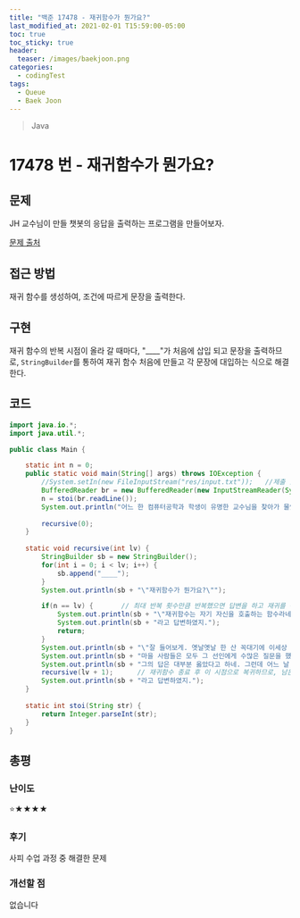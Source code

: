 ```yaml
---
title: "백준 17478 - 재귀함수가 뭔가요?"
last_modified_at: 2021-02-01 T15:59:00-05:00
toc: true
toc_sticky: true
header:
  teaser: /images/baekjoon.png
categories: 
  - codingTest
tags:
  - Queue
  - Baek Joon
---
```


> Java

17478 번 - 재귀함수가 뭔가요?
=============
 
## 문제
JH 교수님이 만들 챗봇의 응답을 출력하는 프로그램을 만들어보자.

[문제 출처](https://www.acmicpc.net/problem/17478)  

## 접근 방법
재귀 함수를 생성하여, 조건에 따르게 문장을 출력한다.  
## 구현 
재귀 함수의 반복 시점이 올라 갈 때마다, "____"가 처음에 삽입 되고 문장을 출력하므로, `StringBuilder`를 통하여 재귀 함수 처음에 만들고 각 문장에 대입하는 식으로 해결한다.  

## 코드
```java
import java.io.*;
import java.util.*;

public class Main {

	static int n = 0;
	public static void main(String[] args) throws IOException {
		//System.setIn(new FileInputStream("res/input.txt"));	//제출 할 때 주석해야함
    	BufferedReader br = new BufferedReader(new InputStreamReader(System.in));
    	n = stoi(br.readLine());
    	System.out.println("어느 한 컴퓨터공학과 학생이 유명한 교수님을 찾아가 물었다.");
    	
    	recursive(0);
	}
	
	static void recursive(int lv) {
		StringBuilder sb = new StringBuilder();
		for(int i = 0; i < lv; i++) {
			sb.append("____");
		}
		System.out.println(sb + "\"재귀함수가 뭔가요?\"");

		if(n == lv) {		// 최대 반복 횟수만큼 반복했으면 답변을 하고 재귀를 종료한다.
			System.out.println(sb + "\"재귀함수는 자기 자신을 호출하는 함수라네\"");
			System.out.println(sb + "라고 답변하였지.");
			return;
		}
		System.out.println(sb + "\"잘 들어보게. 옛날옛날 한 산 꼭대기에 이세상 모든 지식을 통달한 선인이 있었어.");
		System.out.println(sb + "마을 사람들은 모두 그 선인에게 수많은 질문을 했고, 모두 지혜롭게 대답해 주었지.");
		System.out.println(sb + "그의 답은 대부분 옳았다고 하네. 그런데 어느 날, 그 선인에게 한 선비가 찾아와서 물었어.\"");
		recursive(lv + 1);		// 재귀함수 종료 후 이 시점으로 복귀하므로, 남은 문장이 출력된다.
		System.out.println(sb + "라고 답변하였지.");
	}
	
	static int stoi(String str) {
    	return Integer.parseInt(str);
    }
}
```


## 총평
### 난이도
⭐★★★★
### 후기
사피 수업 과정 중 해결한 문제
### 개선할 점
없습니다